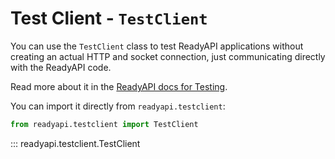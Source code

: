 # Test Client - `TestClient`

You can use the `TestClient` class to test ReadyAPI applications without creating an actual HTTP and socket connection, just communicating directly with the ReadyAPI code.

Read more about it in the
[ReadyAPI docs for Testing](https://readyapi.khulnasoft.com/tutorial/testing/).

You can import it directly from `readyapi.testclient`:

```python
from readyapi.testclient import TestClient
```

::: readyapi.testclient.TestClient
